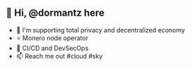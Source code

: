 ## 👋 Hi, @dormantz here
- 👀 I'm supporting total privacy and decentralized economy
- :star: Monero node operator
- 💞️ CI/CD and DevSecOps
- 📫 Reach me out #cloud #sky

<!---
dormantz/dormantz is a ✨ special ✨ repository because its `README.md` (this file) appears on your GitHub profile.
You can click the Preview link to take a look at your changes.
--->
